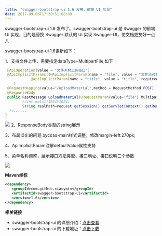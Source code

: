 ```yaml
---
title: "swagger-bootstrap-ui 1.6 发布，前端 UI 实现"
date: 2017-09-06T17:30:51+08:00
---
```

swagger-bootstrap-ui 1.6 发布了。swagger-bootstrap-ui 是 Swagger 的前端 UI 实现，目的是替换 Swagger 默认的 UI 实现 Swagger-UI，使文档更友好一点儿

swagger-bootstrap-ui 1.6更新如下：

1、支持文件上传，需要指定dataType=MultipartFile,如下：
```java
 @ApiOperation(value = "文件素材上传接口")
 @ApiImplicitParams({@ApiImplicitParam(name = "file", value = "文件流对象,接收数组格式", required = true,dataType = "MultipartFile"),
            @ApiImplicitParam(name = "title", value = "title", required = true)}
    )
 @RequestMapping(value="/uploadMaterial",method = RequestMethod.POST)
 @ResponseBody
 public RestMessage uploadMaterial(@RequestParam(value="file") MultipartFile[] files,@RequestParam(value = "title") String title, HttpServletRequest request) throws IOException {
        //int mul=1*1024*1024;
        String realPath=request.getSession().getServletContext().getRealPath("/upload");
  //......
}
```
![](upload.png)
2、ResponseBody<String>类型的string展示

3、布局溢出的问题.bycdao-main样式调整，修改margin-left:270px;

4、ApiImplicitParam注解defaultValue属性支持

5、菜单名称调整，展示接口方法类型、接口地址、接口说明三个参数

![](menu.png)

**Maven坐标**
```xml
<dependency>
   <groupId>com.github.xiaoymin</groupId>
   <artifactId>swagger-bootstrap-ui</artifactId>
   <version>1.6</version>
</dependency>
```

**相关链接**

- swagger-bootstrap-ui 的详细介绍：[点击查看](https://www.oschina.net/p/swagger-bootstrap-ui)
- swagger-bootstrap-ui 的下载地址：[点击下载](https://git.oschina.net/xiaoym/swagger-bootstrap-ui/releases)